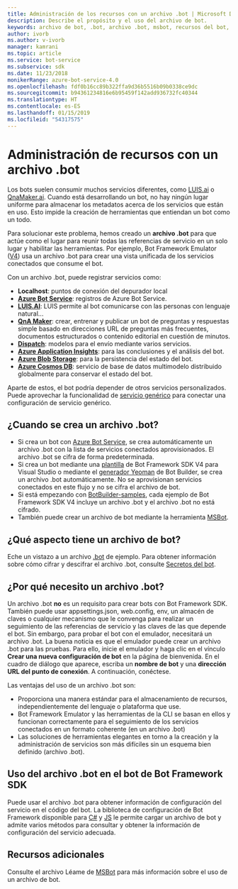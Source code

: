 ```yaml
---
title: Administración de los recursos con un archivo .bot | Microsoft Docs
description: Describe el propósito y el uso del archivo de bot.
keywords: archivo de bot, .bot, archivo .bot, msbot, recursos del bot, administrar recursos del bot
author: ivorb
ms.author: v-ivorb
manager: kamrani
ms.topic: article
ms.service: bot-service
ms.subservice: sdk
ms.date: 11/23/2018
monikerRange: azure-bot-service-4.0
ms.openlocfilehash: fdf0b16cc89b322ffa9d36b5516b09b0338ce9dc
ms.sourcegitcommit: b94361234816e6b95459f142add936732fc40344
ms.translationtype: HT
ms.contentlocale: es-ES
ms.lasthandoff: 01/15/2019
ms.locfileid: "54317575"
---
```

# <a name="manage-resources-with-a-bot-file"></a>Administración de recursos con un archivo .bot

Los bots suelen consumir muchos servicios diferentes, como [LUIS.ai](https://luis.ai) o [QnaMaker.ai](https://qnamaker.ai). Cuando está desarrollando un bot, no hay ningún lugar uniforme para almacenar los metadatos acerca de los servicios que están en uso.  Esto impide la creación de herramientas que entiendan un bot como un todo.

Para solucionar este problema, hemos creado un **archivo .bot** para que actúe como el lugar para reunir todas las referencias de servicio en un solo lugar y habilitar las herramientas.  Por ejemplo, Bot Framework Emulator ([V4](https://aka.ms/Emulator-wiki-getting-started)) usa un archivo .bot para crear una vista unificada de los servicios conectados que consume el bot.  

Con un archivo .bot, puede registrar servicios como:

* **Localhost**: puntos de conexión del depurador local
* [**Azure Bot Service**](https://azure.microsoft.com/en-us/services/bot-service/): registros de Azure Bot Service.
* [**LUIS.AI**](https://www.luis.ai/): LUIS permite al bot comunicarse con las personas con lenguaje natural... 
* [**QnA Maker**](https://qnamaker.ai/): crear, entrenar y publicar un bot de preguntas y respuestas simple basado en direcciones URL de preguntas más frecuentes, documentos estructurados o contenido editorial en cuestión de minutos.
* [**Dispatch**](https://github.com/Microsoft/botbuilder-tools/tree/master/Dispatch): modelos para el envío mediante varios servicios.
* [**Azure Application Insights**](https://azure.microsoft.com/en-us/services/application-insights/): para las conclusiones y el análisis del bot.
* [**Azure Blob Storage**](https://azure.microsoft.com/en-us/services/storage/blobs/): para la persistencia del estado del bot. 
* [**Azure Cosmos DB**](https://azure.microsoft.com/en-us/services/cosmos-db/): servicio de base de datos multimodelo distribuido globalmente para conservar el estado del bot.

Aparte de estos, el bot podría depender de otros servicios personalizados. Puede aprovechar la funcionalidad de [servicio genérico](https://github.com/Microsoft/botbuilder-tools/blob/master/packages/MSBot/docs/add-services.md) para conectar una configuración de servicio genérico.

## <a name="when-is-a-bot-file-created"></a>¿Cuando se crea un archivo .bot? 
- Si crea un bot con [Azure Bot Service](https://ms.portal.azure.com/#blade/Microsoft_Azure_Marketplace/GalleryResultsListBlade/selectedSubMenuItemId/%7B%22menuItemId%22%3A%22gallery%2FCognitiveServices_MP%2FBotService%22%2C%22resourceGroupId%22%3A%22%22%2C%22resourceGroupLocation%22%3A%22%22%2C%22dontDiscardJourney%22%3Afalse%2C%22launchingContext%22%3A%7B%22source%22%3A%5B%22GalleryFeaturedMenuItemPart%22%5D%2C%22menuItemId%22%3A%22CognitiveServices_MP%22%2C%22subMenuItemId%22%3A%22BotService%22%7D%7D), se crea automáticamente un archivo .bot con la lista de servicios conectados aprovisionados. El archivo .bot se cifra de forma predeterminada.
- Si crea un bot mediante una [plantilla](https://marketplace.visualstudio.com/items?itemName=BotBuilder.botbuilderv4) de Bot Framework SDK V4 para Visual Studio o mediante el [generador Yeoman](https://www.npmjs.com/package/generator-botbuilder) de Bot Builder, se crea un archivo .bot automáticamente. No se aprovisionan servicios conectados en este flujo y no se cifra el archivo de bot.
- Si está empezando con [BotBuilder-samples](https://github.com/Microsoft/botbuilder-samples), cada ejemplo de Bot Framework SDK V4 incluye un archivo .bot y el archivo .bot no está cifrado. 
- También puede crear un archivo de bot mediante la herramienta [MSBot](https://github.com/Microsoft/botbuilder-tools/blob/master/packages/MSBot/README.md).

## <a name="what-does-a-bot-file-look-like"></a>¿Qué aspecto tiene un archivo de bot? 
Eche un vistazo a un archivo [.bot](https://github.com/Microsoft/botbuilder-tools/blob/master/packages/MSBot/docs/sample-bot-file.json) de ejemplo.
Para obtener información sobre cómo cifrar y descifrar el archivo .bot, consulte [Secretos del bot](https://github.com/Microsoft/botbuilder-tools/blob/master/packages/MSBot/docs/bot-file-encryption.md).

## <a name="why-do-i-need-a-bot-file"></a>¿Por qué necesito un archivo .bot?

Un archivo .bot **no** es un requisito para crear bots con Bot Framework SDK. También puede usar appsettings.json, web.config, env, un almacén de claves o cualquier mecanismo que le convenga para realizar un seguimiento de las referencias de servicio y las claves de las que depende el bot. Sin embargo, para probar el bot con el emulador, necesitará un archivo .bot. La buena noticia es que el emulador puede crear un archivo .bot para las pruebas. Para ello, inicie el emulador y haga clic en el vínculo **Crear una nueva configuración de bot** en la página de bienvenida. En el cuadro de diálogo que aparece, escriba un **nombre de bot** y una **dirección URL del punto de conexión**. A continuación, conéctese.

Las ventajas del uso de un archivo .bot son:
- Proporciona una manera estándar para el almacenamiento de recursos, independientemente del lenguaje o plataforma que use.   
- Bot Framework Emulator y las herramientas de la CLI se basan en ellos y funcionan correctamente para el seguimiento de los servicios conectados en un formato coherente (en un archivo .bot) 
- Las soluciones de herramientas elegantes en torno a la creación y la administración de servicios son más difíciles sin un esquema bien definido (archivo .bot).  


## <a name="using-bot-file-in-your-bot-framework-sdk-bot"></a>Uso del archivo .bot en el bot de Bot Framework SDK

Puede usar el archivo .bot para obtener información de configuración del servicio en el código del bot. La biblioteca de configuración de Bot Framework disponible para [C#](https://www.nuget.org/packages/Microsoft.Bot.Configuration) y [JS](https://www.npmjs.com/package/botframework-config) le permite cargar un archivo de bot y admite varios métodos para consultar y obtener la información de configuración del servicio adecuada.

## <a name="additional-resources"></a>Recursos adicionales
Consulte el archivo Léame de [MSBot](https://github.com/Microsoft/botbuilder-tools/blob/master/packages/MSBot/README.md) para más información sobre el uso de un archivo de bot.
